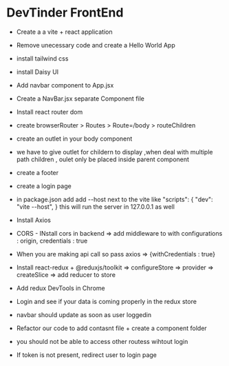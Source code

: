 # DevTinder FrontEnd
- Create a a vite + react application
- Remove unecessary code and create a Hello World App
- install tailwind css
- install Daisy UI
- Add navbar component to App.jsx
- Create a NavBar.jsx separate Component file
- Install react router dom
- create browserRouter > Routes > Route=/body > routeChildren
- create an outlet in your body component
- we have to give outlet for childern to display ,when deal with multiple path children , oulet only be placed inside parent component
- create  a footer 
- create a login page
- in package.json add add --host next to the vite like 
  "scripts": {
    "dev": "vite --host",
  }
  this will run the server in 127.0.0.1 as well

- Install Axios
- CORS - INstall cors in backend => add middleware to with configurations : origin, credentials : true
- When you are making api call so pass axios => {withCredentials : true}
- Install react-redux + @reduxjs/toolkit => configureStore => provider => createSlice => add reducer to store
- Add redux DevTools in Chrome
- Login and see if your data is coming properly in the redux store
- navbar should update as soon as user loggedin
- Refactor our code to add contasnt file + create a component folder
- you should not be able to access other routess wihtout login
- If token is not present, redirect user to login page